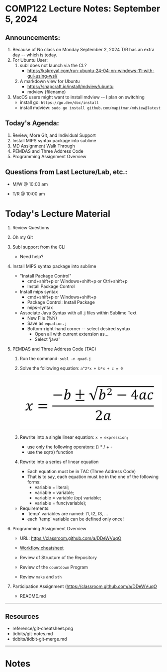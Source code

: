 # COMP122 Lecture Notes: September 5, 2024

## Announcements:
   1. Because of No class on Monday September 2, 2024
      T/R has an extra day -- which is today.
   1. For Ubuntu User:
      1. subl does not launch via the CL?
         - https://kskroyal.com/run-ubuntu-24-04-on-windows-11-with-gui-using-wsl/
      1. A markdown view for Ubuntu
         - https://snapcraft.io/install/mdview/ubuntu
         - mdview {filename}
   1. MacOS users might want to install mdview -- I plan on switching
      - install go: `https://go.dev/doc/install`
      - install mdview: `sudo go install github.com/mapitman/mdview@latest`

## Today's Agenda:
   1. Review, More Git, and Individual Support
   1. Install MIPS syntax package into sublime
   1. MD Assignment Walk Through
   1. PEMDAS and Three Address Code
   1. Programming Assignment Overview

## Questions from Last Lecture/Lab, etc.:
   * M/W @ 10:00 am

   * T/R @ 10:00 am

# Today's Lecture Material
  1. Review Questions
  1. Oh my Git
  1. Subl support from the CLI
     - Need help?

  1. Install MIPS syntax package into sublime
     - "Install Package Control"
        * cmd+shift+p  or Windows+shift+p or Ctrl+shift+p
        * Install Package Control
      - Install mips syntax
        * cmd+shift+p or Windows+shift+p
        * Package Control: Install Package 
        * mips-syntax
      - Associate Java Syntax with all .j files within Sublime Text
        * New File (%N)
        * Save as `equation.j`
        * Bottom-right-hand corner -- select desired syntax
          - Open all with current extension as...
          - Select 'java'

  1. PEMDAS and Three Address Code (TAC)
     1. Run the command:  `subl -n quad.j`

     1. Solve the following equation:  ``a^2*x + b*x + c = 0``

        ![Quadratic Formula](quadratic_formula.png)

     1. Rewrite into a single linear equation: ``x = expression;``
        - use only the following operators: () * / + -
        - use the sqrt() function

     1. Rewrite into a series of linear equation
        - Each equation must be in TAC (Three Address Code)
        - That is to say, each equation must be in the one of the following forms:
          * variable = literal;
          * variable = variable;
          * variable = variable (op) variable;
          * variable = func(variable);

     * Requirements:
       - 'temp' variables are named: t1, t2, t3, ...
       - each 'temp' variable can be defined only once!

  1. Programming Assignment Overview
     - URL: https://classroom.github.com/a/DDeWVuqO
     - [Workflow cheatsheet](../reference/programming_workflow.md)

     - Review of Structure of the Repository
     - Review of the `countdown` Program
     - Review `make` and `sth`


  1. Participation Assignment (https://classroom.github.com/a/DDeWVuqO
     - README.md

---
## Resources
   * reference/git-cheatsheet.png
   * tidbits/git-notes.md
   * tidbits/tidbit-git-merge.md 



---
<!-- This section is for student's to place their own notes. -->
<!-- This section will not be updated by the Professor.   -->

# Notes  

